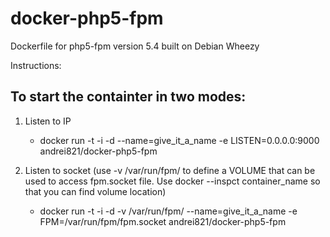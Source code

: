 docker-php5-fpm
===============

Dockerfile for php5-fpm version 5.4 built on Debian Wheezy

Instructions:

To start the containter in two modes:
------------------------------------

1. Listen to IP
	
   - docker run -t -i -d --name=give_it_a_name -e LISTEN=0.0.0.0:9000 andrei821/docker-php5-fpm

2. Listen to socket (use -v /var/run/fpm/ to define a VOLUME that can be used to access fpm.socket file. Use docker --inspct container_name so that you can find volume location)
   
   - docker run -t -i -d -v /var/run/fpm/ --name=give_it_a_name -e FPM=/var/run/fpm/fpm.socket andrei821/docker-php5-fpm
